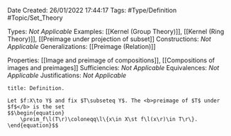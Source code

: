 <div class="topSpace"></div>

Date Created: 26/01/2022 17:44:17
Tags: #Type/Definition #Topic/Set_Theory

Types: <i>Not Applicable</i>
Examples: [[Kernel (Group Theory)]], [[Kernel (Ring Theory)]], [[Preimage under projection of subset]]
Constructions: <i>Not Applicable</i>
Generalizations: [[Preimage (Relation)]]

Properties: [[Image and preimage of compositions]], [[Compositions of images and preimages]]
Sufficiencies: <i>Not Applicable</i>
Equivalences: <i>Not Applicable</i>
Justifications: <i>Not Applicable</i>

``` ad-Definition
title: Definition.

Let $f:X\to Y$ and fix $T\subseteq Y$. The <b>preimage of $T$ under $f$</b> is the set
$$\begin{equation}
    \preim_f\l(T\r)\coloneqq\l\{x\in X\st f\l(x\r)\in T\r\}.
\end{equation}$$

```
